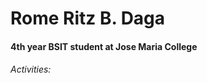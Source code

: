 <h1>Rome Ritz B. Daga</h1>

<h4>4th year BSIT student at Jose Maria College</h4>

<h6>Activities:</h6>
